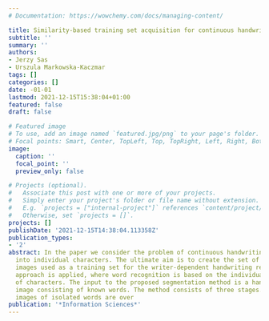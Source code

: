 ```yaml
---
# Documentation: https://wowchemy.com/docs/managing-content/

title: Similarity-based training set acquisition for continuous handwriting recognition
subtitle: ''
summary: ''
authors:
- Jerzy Sas
- Urszula Markowska-Kaczmar
tags: []
categories: []
date: -01-01
lastmod: 2021-12-15T15:38:04+01:00
featured: false
draft: false

# Featured image
# To use, add an image named `featured.jpg/png` to your page's folder.
# Focal points: Smart, Center, TopLeft, Top, TopRight, Left, Right, BottomLeft, Bottom, BottomRight.
image:
  caption: ''
  focal_point: ''
  preview_only: false

# Projects (optional).
#   Associate this post with one or more of your projects.
#   Simply enter your project's folder or file name without extension.
#   E.g. `projects = ["internal-project"]` references `content/project/deep-learning/index.md`.
#   Otherwise, set `projects = []`.
projects: []
publishDate: '2021-12-15T14:38:04.113358Z'
publication_types:
- '2'
abstract: In the paper we consider the problem of continuous handwriting segmentation
  into individual characters. The ultimate aim is to create the set of isolated character
  images used as a training set for the writer-dependent handwriting recognizer. Analytic
  approach is applied, where word recognition is based on the individual classification
  of characters. The input to the proposed segmentation method is a handwritten text
  image consisting of known words. The method consists of three stages. Initially,
  images of isolated words are over
publication: '*Information Sciences*'
---
```

